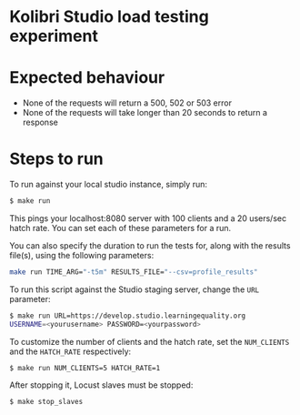 # Kolibri Studio load testing experiment

# Expected behaviour

- None of the requests will return a 500, 502 or 503 error
- None of the requests will take longer than 20 seconds to return a response

# Steps to run

To run against your local studio instance, simply run:

``` bash
$ make run
```

This pings your localhost:8080 server with 100 clients and a 20 users/sec hatch
rate. You can set each of these parameters for a run.

You can also specify the duration to run the tests for, along with the results
file(s), using the following parameters:

```bash
make run TIME_ARG="-t5m" RESULTS_FILE="--csv=profile_results"
```

To run this script against the Studio staging server, change the `URL`
parameter:

``` bash
$ make run URL=https://develop.studio.learningequality.org
USERNAME=<yourusername> PASSWORD=<yourpassword>
```

To customize the number of clients and the hatch rate, set the `NUM_CLIENTS` and
the `HATCH_RATE` respectively:

``` bash
$ make run NUM_CLIENTS=5 HATCH_RATE=1
```

After stopping it, Locust slaves must be stopped:

```bash
$ make stop_slaves
```
